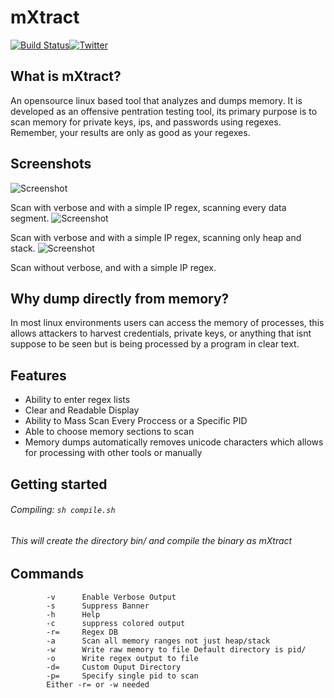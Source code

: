 # mXtract
[![Build Status](https://travis-ci.org/rek7/mXtract.svg?branch=master)](https://travis-ci.org/rek7/mXtract)[![Twitter](https://img.shields.io/badge/Twitter-%400x726B-blue.svg)](https://twitter.com/0x726B)
## What is mXtract?
An opensource linux based tool that analyzes and dumps memory. It is developed as an offensive pentration testing tool, its primary purpose is to scan memory for private keys, ips, and passwords using regexes. Remember, your results are only as good as your regexes.
## Screenshots
![Screenshot](https://github.com/rek7/mXtract/blob/master/img/ss1.png)

Scan with verbose and with a simple IP regex, scanning every data segment.
![Screenshot](https://github.com/rek7/mXtract/blob/master/img/ss2.png)

Scan with verbose and with a simple IP regex, scanning only heap and stack.
![Screenshot](https://github.com/rek7/mXtract/blob/master/img/ss3.png)

Scan without verbose, and with a simple IP regex.
## Why dump directly from memory?
In most linux environments users can access the memory of processes, this allows attackers to harvest credentials, private keys, or anything that isnt suppose to be seen but is being processed by a program in clear text.
## Features
+ Ability to enter regex lists
+ Clear and Readable Display
+ Ability to Mass Scan Every Proccess or a Specific PID
+ Able to choose memory sections to scan
+ Memory dumps automatically removes unicode characters which allows for processing with other tools or manually
## Getting started
###### Compiling: ```sh compile.sh``` 
###### This will create the directory bin/ and compile the binary as mXtract
## Commands 
```
        -v      Enable Verbose Output
        -s      Suppress Banner
        -h      Help
        -c      suppress colored output
        -r=     Regex DB
        -a      Scan all memory ranges not just heap/stack
        -w      Write raw memory to file Default directory is pid/
        -o      Write regex output to file
        -d=     Custom Ouput Directory
        -p=     Specify single pid to scan
        Either -r= or -w needed
```
